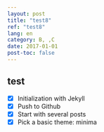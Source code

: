 ```yaml
---
layout: post
title: "test8"
ref: "test8"
lang: en
category: B, ,C
date: 2017-01-01
post-toc: false
---
```


## test
- [X] Initialization with Jekyll
- [X] Push to Github
- [X] Start with several posts
- [X] Pick a basic theme: minima
